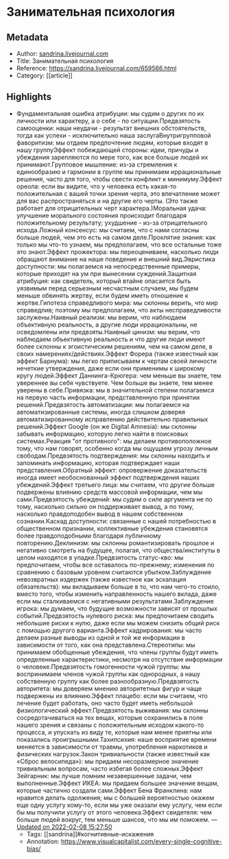 # Занимательная психология

## Metadata
- Author: [sandrina.livejournal.com]()
- Title: Занимательная психология
- Reference: https://sandrina.livejournal.com/659566.html
- Category: [[article]]

## Highlights
- Фундаментальная ошибка атрибуции: мы судим о других по их личности или характеру, а о себе - по ситуации.Предвзятость самооценки: наши неудачи - результат внешних обстоятельств, тогда как успехи - исключительно наша заслугаВнутригрупповой фаворитизм: мы отдаем предпочтение людям, которые входят в нашу группуЭффект побеждающей стороны: идеи, причуды и убеждения зарепляются по мере того, как все больше людей их принимают.Групповое мышление: из-за стремления к единообразию и гармонии в группе мы принимаем иррациональные решения, часто для того, чтобы свести конфликт к минимуму.Эффект ореола: если вы видите, что у человека есть какая-то положительная с вашей точки зрения черта, это впечатление может для вас распространяться и на другие его черты. (Это также работает для отрицательных черт характера.)Моральная удача: улучшение морального состояния происходит благодаря положительному результату; ухудшение - из-за отрицательного исхода.Ложный консенсус: мы считаем, что с нами согласны больше людей, чем это есть на самом деле.Проклятие знания: как только мы что-то узнаем, мы предполагаем, что все остальные тоже это знают.Эффект прожектора: мы переоцениваем, насколько люди обращают внимание на наше поведение и внешний вид.Эвристика доступности: мы полагаемся на непосредственные примеры, которые приходят на ум при вынесении суждений.Защитная атрибуция: как свидетель, который втайне опасается быть уязвимым перед серьезным несчастным случаем, мы будем меньше обвинять жертву, если будем иметь отношение к жертве.Гипотеза справедливого мира: мы склонны верить, что мир справедлив; поэтому мы предполагаем, что акты несправедливости заслужены.Наивный реализм: мы верим, что наблюдаем объективную реальность, а другие люди иррациональны, не осведомлены или предвзяты.Наивный цинизм: мы верим, что наблюдаем объективную реальность и что другие люди имеют более склонны к эгоистическим решениям, чем на самом деле, в своих намерениях/действиях.Эффект Форера (также известный как эффект Барнума): мы легко приписываем к чертам своей личности нечеткие утверждения, даже если они применимы к широкому кругу людей.Эффект Даннинга-Крюгера: чем меньше вы знаете, тем увереннее вы себя чувствуете. Чем больше вы знаете, тем менее уверены в себе.Привязка: мы в значительной степени полагаемся на первую часть информации, представленную при принятии решений.Предвзятость автоматизации: мы полагаемся на автоматизированные системы, иногда слишком доверяя автоматизированному исправлению действительно правильных решений.Эффект Google (он же Digital Amnesia): мы склонны забывать информацию, которую легко найти в поисковых системах.Реакция "от противного": мы делаем противоположное тому, что нам говорят, особенно когда мы ощущаем угрозу личным свободам.Предвзятость подтверждения: мы склонны находить и запоминать информацию, которая подтверждает наши представления.Обратный эффект: опровержение доказательств иногда имеет необоснованный эффект подтверждения наших убеждений.Эффект третьего лица: мы считаем, что другие больше подвержены влиянию средств массовой информации, чем мы сами.Предвзятость убеждений: мы судим о силе аргумента не по тому, насколько сильно он поддерживает вывод, а по тому, насколько правдоподобен вывод в нашем собственном сознании.Каскад доступности: связанные с нашей потребностью в общественном признании, коллективные убеждения становятся более правдоподобными благодаря публичному повторению.Деклинизм: мы склонны романтизировать прошлое и негативно смотреть на будущее, полагая, что общества/институты в целом находятся в упадке.Предвзятость статус-кво: мы предпочитаем, чтобы все оставалось по-прежнему; изменения по сравнению с базовым уровнем считаются убытком.Заблуждение невозвратных издержек (также известное как эскалация обязательств): мы вкладываем больше в то, что нам чего-то стоило, вместо того, чтобы изменить направленность нашего вклада, даже если мы сталкиваемся с негативными результатами.Заблуждение игрока: мы думаем, что будущие возможности зависят от прошлых событий.Предвзятость нулевого риска: мы предпочитаем сводить небольшие риски к нулю, даже если мы можем снизить общий риск с помощью другого варианта.Эффект кадрирования: мы часто делаем разные выводы из одной и той же информации в зависимости от того, как она представлена.Стереотипы: мы принимаем обобщенные убеждения, что члены группы будут иметь определенные характеристики, несмотря на отсутствие информации о человеке.Предвзятость гомогенности чужой группы: мы воспринимаем членов чужой группы как однородных, а нашу собственную группу как более разнообразную.Предвзятость авторитета: мы доверяем мнению авторитетных фигур и чаще подвержены их влиянию.Эффект плацебо: если мы считаем, что лечение будет работать, оно часто будет иметь небольшой физиологический эффект.Предвзятость выживания: мы склонны сосредотачиваться на тех вещах, которые сохранились в поле нашего зрения и связаны с положительным исходом какого-то процесса, и упускать из виду те, которые нам менее приятны или показались проигрышными.Тахипсихия: наше восприятие времени меняется в зависимости от травмы, употребления наркотиков и физических нагрузок.Закон тривиальности (также известный как «Сброс велосипеда»): мы придаем несоразмерное значение тривиальным вопросам, часто избегая более сложных.Эффект Зейгарник: мы лучше помним незавершенные задачи, чем выполненные.Эффект ИКЕА: мы придаем большее значение вещам, которые частично создали сами.Эффект Бена Франклина: нам нравится делать одолжения; мы с большей вероятностью окажем еще одну услугу кому-то, если мы уже оказали ему услугу, чем если бы мы получили услугу от этого человека.Эффект свидетеля: чем больше людей вокруг, тем меньше шансов, что мы им поможем. — [Updated on 2022-02-08 15:27:50](https://hyp.is/h_UEAIjaEeyZEzt8zPIbpg/sandrina.livejournal.com/659566.html)
   - Tags: [[sandrina]]#когнитивные-искажения
   - Annotation: https://www.visualcapitalist.com/every-single-cognitive-bias/